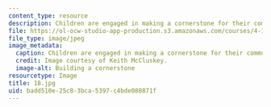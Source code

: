 ```yaml
---
content_type: resource
description: Children are engaged in making a cornerstone for their community center.
file: https://ol-ocw-studio-app-production.s3.amazonaws.com/courses/4-170-ecuador-workshop-fall-2006/badd510e25c83bca5397c4bde080871f_18.jpg
file_type: image/jpeg
image_metadata:
  caption: Children are engaged in making a cornerstone for their community center.
  credit: Image courtesy of Keith McCluskey.
  image-alt: Building a cornerstone
resourcetype: Image
title: 18.jpg
uid: badd510e-25c8-3bca-5397-c4bde080871f
---
```

